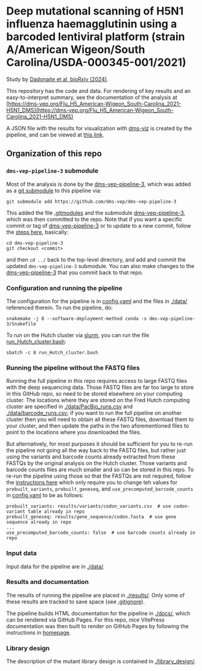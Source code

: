 # Deep mutational scanning of H5N1 influenza haemagglutinin using a barcoded lentiviral platform (strain A/American Wigeon/South Carolina/USDA-000345-001/2021)
Study by [Dadonaite et al, bioRxiv (2024)](https://www.biorxiv.org/content/10.1101/2024.05.23.595634v1).

This repository has the code and data.
For rendering of key results and an easy-to-interpret summary, see the documentation of the analysis at [https://dms-vep.org/Flu_H5_American-Wigeon_South-Carolina_2021-H5N1_DMS](https://dms-vep.org/Flu_H5_American-Wigeon_South-Carolina_2021-H5N1_DMS)

A JSON file with the results for visualization with [dms-viz](https://dms-viz.github.io/) is created by the pipeline, and can be viewed at [this link](https://dms-viz.github.io/v0/?data=https%3A%2F%2Fraw.githubusercontent.com%2Fdms-vep%2FFlu_H5_American-Wigeon_South-Carolina_2021-H5N1_DMS%2Fmain%2Fresults%2Fdms-viz%2Fdms-viz.json).

## Organization of this repo

### `dms-vep-pipeline-3` submodule

Most of the analysis is done by the [dms-vep-pipeline-3](https://github.com/dms-vep-3/dms-vep-pipeline-3), which was added as a [git submodule](https://git-scm.com/book/en/v2/Git-Tools-Submodules) to this pipeline via:

    git submodule add https://github.com/dms-vep/dms-vep-pipeline-3

This added the file [.gitmodules](.gitmodules) and the submodule [dms-vep-pipeline-3](dms-vep-pipeline-3), which was then committed to the repo.
Note that if you want a specific commit or tag of [dms-vep-pipeline-3](https://github.com/dms-vep/dms-vep-pipeline-3) or to update to a new commit, follow the [steps here](https://stackoverflow.com/a/10916398), basically:

    cd dms-vep-pipeline-3
    git checkout <commit>

and then `cd ../` back to the top-level directory, and add and commit the updated `dms-vep-pipeline-3` submodule.
You can also make changes to the [dms-vep-pipeline-3](https://github.com/dms-vep/dms-vep-pipeline-3) that you commit back to that repo.

### Configuration and running the pipeline
The configuration for the pipeline is in [config.yaml](config.yaml) and the files in [./data/](data) referenced therein.
To run the pipeline, do:

    snakemake -j 8 --software-deployment-method conda -s dms-vep-pipeline-3/Snakefile

To run on the Hutch cluster via [slurm](https://slurm.schedmd.com/), you can run the file [run_Hutch_cluster.bash](run_Hutch_cluster.bash):

    sbatch -c 8 run_Hutch_cluster.bash

### Running the pipeline without the FASTQ files
Running the full pipeline in this repo requires access to large FASTQ files with the deep sequencing data.
Those FASTQ files are far too large to store in this GitHub repo, so need to be stored elsewhere on your computing cluster.
The locations where they are stored on the Fred Hutch computing cluster are specified in [./data/PacBio_runs.csv](data/PacBio_runs.csv) and [./data/barcode_runs.csv](data/barcode_runs.csv); if you want to run the full pipeline on another cluster then you will need to obtain all these FASTQ files, download them to your cluster, and then update the paths in the two aforementioned files to point to the locations where you downloaded the files.

But alternatively, for most purposes it should be sufficient for you to re-run the pipeline not going all the way back to the FASTQ files, but rather just using the variants and barcode counts already extracted from these FASTQs by the original analysis on the Hutch cluster.
Those variants and barcode counts files are much smaller and so can be stored in this repo.
To re-run the pipeline using those so that the FASTQs are not required, follow the [instructions here](https://github.com/dms-vep/dms-vep-pipeline-3?tab=readme-ov-file#re-running-the-pipeline-without-the-fastq-files) which only require you to change teh values for `prebuilt_variants`, `prebuilt_geneseq`, and `use_precomputed_barcode_counts` in [config.yaml](config.yaml) to be as follows:

    prebuilt_variants: results/variants/codon_variants.csv  # use codon-variant table already in repo
    prebuilt_geneseq: results/gene_sequence/codon.fasta  # use gene sequence already in repo
    ...
    use_precomputed_barcode_counts: false  # use barcode counts already in repo

### Input data
Input data for the pipeline are in [./data/](data).

### Results and documentation
The results of running the pipeline are placed in [./results/](results).
Only some of these results are tracked to save space (see [.gitignore](.gitignore)).

The pipeline builds HTML documentation for the pipeline in [./docs/](docs), which can be rendered via GitHub Pages.
For this repo, nice VitePress documentation was then built to render on GitHub Pages by following the instructions in [homepage](homepage).

### Library design
The description of the mutant library design is contained in [./library_design/](library_design).

